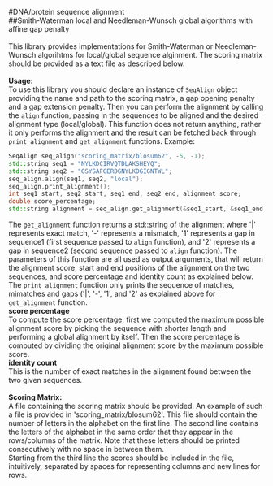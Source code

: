 #DNA/protein sequence alignment</br>
##Smith-Waterman local and Needleman-Wunsch global algorithms with affine gap penalty</br>
</br>
This library provides implementations for Smith-Waterman or Needleman-Wunsch algorihtms for local/global sequence alginment. The scoring matrix should be provided as a text file as described below.</br>
</br>
**Usage:**</br>
To use this library you should declare an instance of `SeqAlign` object providing the name and path to the scoring matrix, a gap opening penalty and a gap extension penalty. Then you can perform the alignment by calling the `align` function, passing in the sequences to be aligned and the desired alignment type (local/global). This function does not return anything, rather it only performs the alignment and the result can be fetched back through `print_alignment` and `get_alignment` functions. Example:
```c++
SeqAlign seq_align("scoring_matrix/blosum62", -5, -1);
std::string seq1 = "NYLKDCIRVQTDLAKSHEYQ";
std::string seq2 = "GSYSAFGERDGNYLKDGIGNTWL";
seq_align.align(seq1, seq2, "local");
seq_align.print_alignment();
int seq1_start, seq2_start, seq1_end, seq2_end, alignment_score;
double score_percentage;
std::string alignment = seq_align.get_alignment(&seq1_start, &seq1_end, &seq2_start, &seq2_end, &alignment_score, &score_percentage);
```
The `get_alignment` function returns a std::string of the alignment where '|' represents exact match, '-' represents a mismatch, '1' represents a gap in sequence1 (first sequence passed to `align` function), and '2' represents a gap in sequence2 (second sequence passed to `align` function). The parameters of this function are all used as output arguments, that will return the alignment score, start and end positions of the alignment on the two sequences, and score percentage and identity count as explained below.</br>
The `print_alignment` function only prints the sequence of matches, mimatches and gaps ('|', '-', '1', and '2' as explained above for `get_alignment` function.</br>
**score percentage**</br>
To compute the score percentage, first we computed the maximum possible alignment score by picking the sequence with shorter length and performing a global alignment by itself. Then the score percentage is computed by dividing the original alignment score by the maximum possible score.</br>
**identity count**</br>
This is the number of exact matches in the alignment found between the two given sequences.</br>
</br>
**Scoring Matrix:**</br>
A file containing the scoring matrix should be provided. An example of such a file is provided in 'scoring_matrix/blosum62'. This file should contain the number of letters in the alphabet on the first line. The second line contains the letters of the alphabet in the same order that they appear in the rows/columns of the matrix. Note that these letters should be printed consecutively with no space in between them.</br> Starting from the third line the scores should be included in the file, intuitively, separated by spaces for representing columns and new lines for rows.</br>

